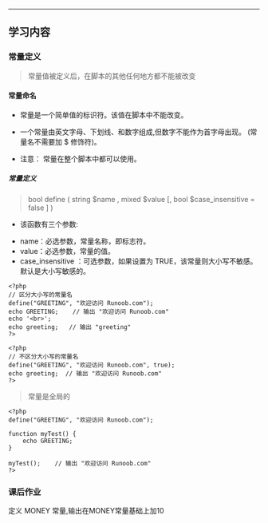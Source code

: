 ****
## 学习内容

### 常量定义

> 常量值被定义后，在脚本的其他任何地方都不能被改变

#### 常量命名


* 常量是一个简单值的标识符。该值在脚本中不能改变。

* 一个常量由英文字母、下划线、和数字组成,但数字不能作为首字母出现。 (常量名不需要加 $ 修饰符)。

* 注意： 常量在整个脚本中都可以使用。


##### 常量定义

> bool define ( string $name , mixed $value [, bool $case_insensitive = false ] )


* 该函数有三个参数:

- name：必选参数，常量名称，即标志符。
- value：必选参数，常量的值。
- case_insensitive ：可选参数，如果设置为 TRUE，该常量则大小写不敏感。默认是大小写敏感的。

``` 
<?php
// 区分大小写的常量名
define("GREETING", "欢迎访问 Runoob.com");
echo GREETING;    // 输出 "欢迎访问 Runoob.com"
echo '<br>';
echo greeting;   // 输出 "greeting"
?>

```


``` 
<?php
// 不区分大小写的常量名
define("GREETING", "欢迎访问 Runoob.com", true);
echo greeting;  // 输出 "欢迎访问 Runoob.com"
?>
```
>  常量是全局的   

``` 
<?php
define("GREETING", "欢迎访问 Runoob.com");
 
function myTest() {
    echo GREETING;
}
 
myTest();    // 输出 "欢迎访问 Runoob.com"
?>

```

### 课后作业

定义 MONEY 常量,输出在MONEY常量基础上加10



